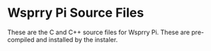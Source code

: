 # Wsprry Pi Source Files

These are the C and C++ source files for Wsprry Pi.  These are pre-compiled and installed by the instaler.
